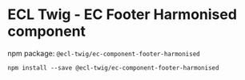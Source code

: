 # ECL Twig - EC Footer Harmonised component

npm package: `@ecl-twig/ec-component-footer-harmonised`

```shell
npm install --save @ecl-twig/ec-component-footer-harmonised
```
